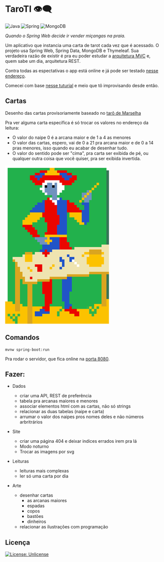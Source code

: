 # TaroTI 👁‍🗨

![Java](https://img.shields.io/static/v1?label=&message=Java&color=007396&logo=Java&logoColor=FFFFFF)
![Spring](https://img.shields.io/static/v1?label=&message=Spring&color=6DB33F&logo=Spring&logoColor=FFFFFF)
![MongoDB](https://img.shields.io/static/v1?label=&message=MongoDB&color=47A248&logo=MongoDB&logoColor=FFFFFF)

*Quando o Spring Web decide ir vender miçangas na praia.*

Um aplicativo que instancia uma carta de tarot cada vez que é acessado. O projeto usa Spring Web, Spring Data, MongoDB e Thymeleaf. Sua verdadeira razão de existir é pra eu poder estudar a [arquitetura MVC](https://pt.wikipedia.org/wiki/MVC) e, quem sabe um dia, arquitetura REST.

Contra todas as espectativas o app está online e já pode ser testado [nesse endereço](https://taroti.herokuapp.com).

Comecei com base [nesse tuturial](https://spring.io/guides/gs/serving-web-content) e meio que tô improvisando desde então.

## Cartas

Desenho das cartas provisoriamente baseado no [tarô de Marselha](https://pt.wikipedia.org/wiki/Tar%C3%B4_de_Marselha)

Pra ver alguma carta específica é só trocar os valores no endereço da leitura:
- O valor do naipe 0 é a arcana maior e de 1 a 4 as menores
- O valor das cartas, espero, vai de 0 a 21 pra arcana maior e de 0 a 14 pras menores, isso quando eu acabar de desenhar tudo.
- O valor do sentido pode ser "cima", pra carta ser exibida de pé, ou qualquer outra coisa que você quiser, pra ser exibida invertida.

![mago](/src/main/resources/static/img/maior/01.png)

## Comandos

```shell
mvnw spring-boot:run
```

Pra rodar o servidor, que fica online na [porta 8080](http://localhost:8080).

## Fazer:
- Dados
    - criar uma API, REST de preferência
    - tabela pra arcanas maiores e menores
    - associar elementos html com as cartas, não só strings
    - relacionar as duas tabelas (naipe e carta)
    - arrumar o valor dos naipes pros nomes deles e não números arbritrários
    
- Site
    - criar uma página 404 e deixar indices errados irem pra lá
    - Modo noturno
    - Trocar as imagens por svg
    
- Leituras
    - leituras mais complexas
    - ler só uma carta por dia
    
- Arte
    - desenhar cartas
        - as arcanas maiores
        - espadas
        - copos
        - bastões
        - dinheiros
    - relacionar as ilustrações com programação

## Licença

[![License: Unlicense](https://img.shields.io/badge/license-Unlicense-blue.svg)](http://unlicense.org/)
